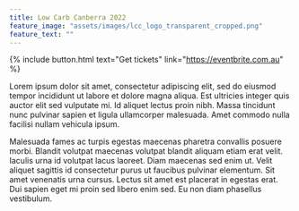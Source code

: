 ```yaml
---
title: Low Carb Canberra 2022
feature_image: "assets/images/lcc_logo_transparent_cropped.png"
feature_text: ""
---
```


{% include button.html text="Get tickets" link="https://eventbrite.com.au" %}

Lorem ipsum dolor sit amet, consectetur adipiscing elit, sed do eiusmod tempor incididunt ut labore et dolore magna aliqua. Est ultricies integer quis auctor elit sed vulputate mi. Id aliquet lectus proin nibh. Massa tincidunt nunc pulvinar sapien et ligula ullamcorper malesuada. Amet commodo nulla facilisi nullam vehicula ipsum.

Malesuada fames ac turpis egestas maecenas pharetra convallis posuere morbi. Blandit volutpat maecenas volutpat blandit aliquam etiam erat velit. Iaculis urna id volutpat lacus laoreet. Diam maecenas sed enim ut. Velit aliquet sagittis id consectetur purus ut faucibus pulvinar elementum. Sit amet venenatis urna cursus. Lectus sit amet est placerat in egestas erat. Dui sapien eget mi proin sed libero enim sed. Eu non diam phasellus vestibulum.
